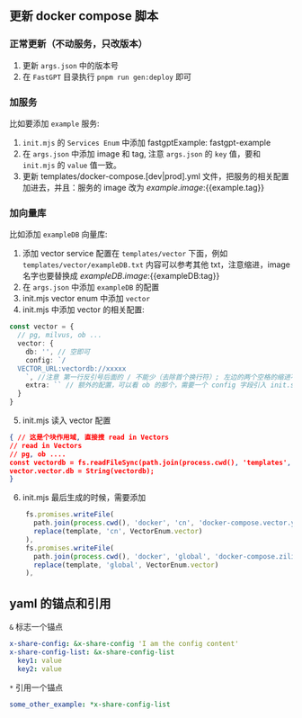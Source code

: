 ## 更新 docker compose 脚本

### 正常更新（不动服务，只改版本）

1. 更新 `args.json` 中的版本号
2. 在 `FastGPT` 目录执行 `pnpm run gen:deploy` 即可

### 加服务

比如要添加 `example` 服务:
1. `init.mjs` 的 `Services Enum` 中添加 fastgptExample: fastgpt-example
2. 在 `args.json` 中添加 image 和 tag, 注意 `args.json` 的 `key` 值，要和 `init.mjs` 的 `value` 值一致。
3. 更新 templates/docker-compose.[dev|prod].yml 文件，把服务的相关配置加进去，并且：服务的 image 改为 ${{example.image}}:${{example.tag}}

### 加向量库

比如添加 `exampleDB` 向量库:
1. 添加 vector service 配置在 `templates/vector` 下面，例如 `templates/vector/exampleDB.txt` 内容可以参考其他 txt，注意缩进，image 名字也要替换成 ${{exampleDB.image}}:${{exampleDB:tag}}
2. 在 `args.json` 中添加 `exampleDB` 的配置
3. init.mjs vector enum 中添加 `vector`
4. init.mjs 中添加 vector 的相关配置:

```ts
const vector = {
  // pg, milvus, ob ...
  vector: {
    db: '', // 空即可
    config: `/
  VECTOR_URL:vectordb://xxxxx
    `, //注意 第一行反引号后面的 / 不能少（去除首个换行符）; 左边的两个空格的缩进不能变，否则会语法错误
    extra: `` // 额外的配置，可以看 ob 的那个，需要一个 config 字段引入 init.sql
  }
}
```

5. init.mjs 读入 vector 配置
   
```json
{ // 这是个块作用域, 直接搜 read in Vectors
// read in Vectors
// pg, ob ....
const vectordb = fs.readFileSync(path.join(process.cwd(), 'templates', 'vector', 'vector.txt'));
vector.vector.db = String(vectordb);
}
```

6. init.mjs 最后生成的时候，需要添加
```ts
    fs.promises.writeFile(
      path.join(process.cwd(), 'docker', 'cn', 'docker-compose.vector.yml'),
      replace(template, 'cn', VectorEnum.vector)
    ),
    fs.promises.writeFile(
      path.join(process.cwd(), 'docker', 'global', 'docker-compose.ziliiz.yml'),
      replace(template, 'global', VectorEnum.vector)
    ),
```

## yaml 的锚点和引用

`&` 标志一个锚点

```yaml
x-share-config: &x-share-config 'I am the config content'
x-share-config-list: &x-share-config-list
  key1: value
  key2: value
```

`*` 引用一个锚点
```yaml
some_other_example: *x-share-config-list
```

